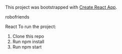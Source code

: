 This project was bootstrapped with [Create React App](https://github.com/facebook/create-react-app).

robofriends

React To run the project:

1. Clone this repo
2. Run npm install
3. Run npm start
